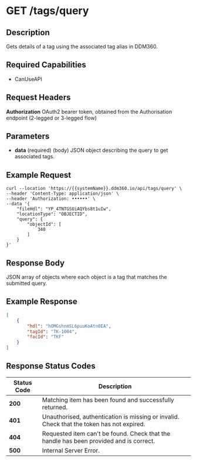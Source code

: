 # GET /tags/query

## Description
Gets details of a tag using the associated tag alias in DDM360.

## Required Capabilities
* CanUseAPI

## Request Headers

**Authorization** OAuth2 bearer token, obtained from the Authorisation endpoint (2-legged or 3-legged flow)

## Parameters
* **data** (required) (body) JSON object describing the query to get associated tags.


## Example Request
```
curl --location 'https://{{systemName}}.ddm360.io/api/tags/query' \
--header 'Content-Type: application/json' \
--header 'Authorization: ••••••' \
--data '{
    "fileHdl": "YP_4TNTGSUiAQYbs8t1uIw",
    "locationType": "OBJECTID",
    "query": {
        "objectId": [
            340
        ]
    }
}'
```

## Response Body
JSON array of objects where each object is a tag that matches the submitted query.

## Example Response
```JSON
[
    {
        "hdl": "hOMGshnmSL6puuKoAtn0EA",
        "tagId": "TK-1004",
        "facId": "TKF"
    }
]
```

## Response Status Codes
| Status Code | Description |
| -------- | ------- |
**200** |Matching item has been found and successfully returned.
**401** |Unauthorised, authentication is missing or invalid. Check that the token has not expired.
**404** |Requested item can't be found. Check that the handle has been provided and is correct.
**500** |Internal Server Error.


